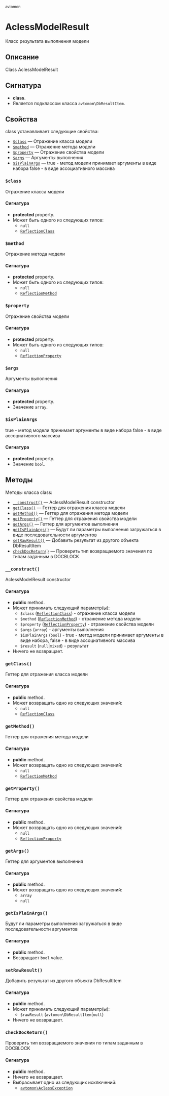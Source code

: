 <small>avtomon</small>

AclessModelResult
=================

Класс результата выполнения модели

Описание
-----------

Class AclessModelResult

Сигнатура
---------

- **class**.
- Является подклассом класса `avtomon\DbResultItem`.

Свойства
----------

class устанавливает следующие свойства:

- [`$class`](#$class) &mdash; Отражение класса модели
- [`$method`](#$method) &mdash; Отражение метода модели
- [`$property`](#$property) &mdash; Отражение свойства модели
- [`$args`](#$args) &mdash; Аргументы выполнения
- [`$isPlainArgs`](#$isPlainArgs) &mdash; true - метод модели принимает аргументы в виде набора
false - в виде ассоциативного массива

### `$class` <a name="class"></a>

Отражение класса модели

#### Сигнатура

- **protected** property.
- Может быть одного из следующих типов:
    - `null`
    - [`ReflectionClass`](http://php.net/class.ReflectionClass)

### `$method` <a name="method"></a>

Отражение метода модели

#### Сигнатура

- **protected** property.
- Может быть одного из следующих типов:
    - `null`
    - [`ReflectionMethod`](http://php.net/class.ReflectionMethod)

### `$property` <a name="property"></a>

Отражение свойства модели

#### Сигнатура

- **protected** property.
- Может быть одного из следующих типов:
    - `null`
    - [`ReflectionProperty`](http://php.net/class.ReflectionProperty)

### `$args` <a name="args"></a>

Аргументы выполнения

#### Сигнатура

- **protected** property.
- Значение `array`.

### `$isPlainArgs` <a name="isPlainArgs"></a>

true - метод модели принимает аргументы в виде набора
false - в виде ассоциативного массива

#### Сигнатура

- **protected** property.
- Значение `bool`.

Методы
-------

Методы класса class:

- [`__construct()`](#__construct) &mdash; AclessModelResult constructor
- [`getClass()`](#getClass) &mdash; Геттер для отражения класса модели
- [`getMethod()`](#getMethod) &mdash; Геттер для отражения метода модели
- [`getProperty()`](#getProperty) &mdash; Геттер для отражения свойства модели
- [`getArgs()`](#getArgs) &mdash; Геттер для аргументов выполнения
- [`getIsPlainArgs()`](#getIsPlainArgs) &mdash; Будут ли параметры выполнения загружаться в виде последовательности аргументов
- [`setRawResult()`](#setRawResult) &mdash; Добавить результат из другого объекта DbResultItem
- [`checkDocReturn()`](#checkDocReturn) &mdash; Проверить тип возвращаемого значения по типам заданным в DOCBLOCK

### `__construct()` <a name="__construct"></a>

AclessModelResult constructor

#### Сигнатура

- **public** method.
- Может принимать следующий параметр(ы):
    - `$class` ([`ReflectionClass`](http://php.net/class.ReflectionClass)) - отражение класса модели
    - `$method` ([`ReflectionMethod`](http://php.net/class.ReflectionMethod)) - отражение метода модели
    - `$property` ([`ReflectionProperty`](http://php.net/class.ReflectionProperty)) - отражение свойства модели
    - `$args` (`array`) - аргументы выполнения
    - `$isPlainArgs` (`bool`) - true - метод модели принимает аргументы в виде набора, false - в виде ассоциативного массива
    - `$result` (`null`|`mixed`) - результат
- Ничего не возвращает.

### `getClass()` <a name="getClass"></a>

Геттер для отражения класса модели

#### Сигнатура

- **public** method.
- Может возвращать одно из следующих значений:
    - `null`
    - [`ReflectionClass`](http://php.net/class.ReflectionClass)

### `getMethod()` <a name="getMethod"></a>

Геттер для отражения метода модели

#### Сигнатура

- **public** method.
- Может возвращать одно из следующих значений:
    - `null`
    - [`ReflectionMethod`](http://php.net/class.ReflectionMethod)

### `getProperty()` <a name="getProperty"></a>

Геттер для отражения свойства модели

#### Сигнатура

- **public** method.
- Может возвращать одно из следующих значений:
    - `null`
    - [`ReflectionProperty`](http://php.net/class.ReflectionProperty)

### `getArgs()` <a name="getArgs"></a>

Геттер для аргументов выполнения

#### Сигнатура

- **public** method.
- Может возвращать одно из следующих значений:
    - `array`
    - `null`

### `getIsPlainArgs()` <a name="getIsPlainArgs"></a>

Будут ли параметры выполнения загружаться в виде последовательности аргументов

#### Сигнатура

- **public** method.
- Возвращает `bool` value.

### `setRawResult()` <a name="setRawResult"></a>

Добавить результат из другого объекта DbResultItem

#### Сигнатура

- **public** method.
- Может принимать следующий параметр(ы):
    - `$rawResult` (`avtomon\DbResultItem`|`null`)
- Ничего не возвращает.

### `checkDocReturn()` <a name="checkDocReturn"></a>

Проверить тип возвращаемого значения по типам заданным в DOCBLOCK

#### Сигнатура

- **public** method.
- Ничего не возвращает.
- Выбрасывает одно из следующих исключений:
    - [`avtomon\AclessException`](../avtomon/AclessException.md)

